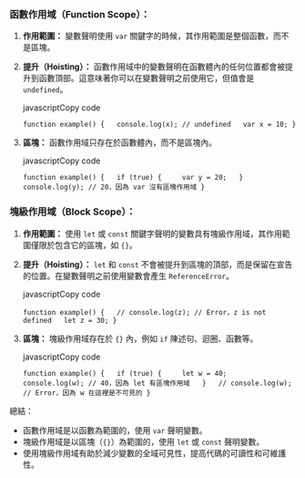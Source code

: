 ### 函數作用域（Function Scope）：


1.  **作用範圍：** 變數聲明使用 `var` 關鍵字的時候，其作用範圍是整個函數，而不是區塊。
    
2. **提升（Hoisting）：** 函數作用域中的變數聲明在函數體內的任何位置都會被提升到函數頂部。這意味著你可以在變數聲明之前使用它，但值會是 `undefined`。
    
    javascriptCopy code
    
    `function example() {   console.log(x); // undefined   var x = 10; }`
    
3. **區塊：** 函數作用域只存在於函數體內，而不是區塊內。
    
    javascriptCopy code
    
    `function example() {   if (true) {     var y = 20;   }   console.log(y); // 20，因為 var 沒有區塊作用域 }`
    
### 塊級作用域（Block Scope）：

1. **作用範圍：** 使用 `let` 或 `const` 關鍵字聲明的變數具有塊級作用域，其作用範圍僅限於包含它的區塊，如 `{}`。
    
2. **提升（Hoisting）：** `let` 和 `const` 不會被提升到區塊的頂部，而是保留在宣告的位置。在變數聲明之前使用變數會產生 `ReferenceError`。
    
    javascriptCopy code
    
    `function example() {   // console.log(z); // Error，z is not defined   let z = 30; }`
    
3. **區塊：** 塊級作用域存在於 `{}` 內，例如 `if` 陳述句、迴圈、函數等。
    
    javascriptCopy code
    
    `function example() {   if (true) {     let w = 40;     console.log(w); // 40，因為 let 有區塊作用域   }   // console.log(w); // Error，因為 w 在這裡是不可見的 }`
    

總結：

- 函數作用域是以函數為範圍的，使用 `var` 聲明變數。
- 塊級作用域是以區塊（`{}`）為範圍的，使用 `let` 或 `const` 聲明變數。
- 使用塊級作用域有助於減少變數的全域可見性，提高代碼的可讀性和可維護性。